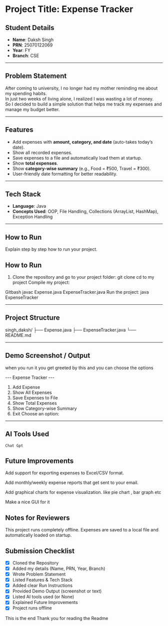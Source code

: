 # Project Title: Expense Tracker

## Student Details

- **Name**: Daksh Singh
- **PRN**: 25070122069
- **Year**: FY
- **Branch**: CSE

---

## Problem Statement

After coming to university, I no longer had my mother reminding me about my spending habits.  
In just two weeks of living alone, I realized I was wasting a lot of money.  
So I decided to build a simple solution that helps me track my expenses and manage my budget better.

---

## Features

- Add expenses with **amount, category, and date** (auto-takes today’s date).
- Show all recorded expenses.
- Save expenses to a file and automatically load them at startup.
- Show **total expenses**.
- Show **category-wise summary** (e.g., Food = ₹500, Travel = ₹300).
- User-friendly date formatting for better readability.

---

## Tech Stack

- **Language**: Java
- **Concepts Used**: OOP, File Handling, Collections (ArrayList, HashMap), Exception Handling

---

## How to Run

Explain step by step how to run your project.

## How to Run

1. Clone the repository and go to your project folder:
   git clone
   cd to my project
   Compile my project:

Gitbash
javac Expense.java ExpenseTracker.java
Run the project:
java ExpenseTracker

---

## Project Structure

singh_daksh/
├── Expense.java
├── ExpenseTracker.java
└── README.md

---

## Demo Screenshot / Output

when you run it you get greeted by this and you can choose the options

--- Expense Tracker ---

1. Add Expense
2. Show All Expenses
3. Save Expenses to File
4. Show Total Expenses
5. Show Category-wise Summary
6. Exit
   Choose an option:

---

## AI Tools Used

    Chat Gpt

## Future Improvements

Add support for exporting expenses to Excel/CSV format.

Add monthly/weekly expense reports that get sent to your email.

Add graphical charts for expense visualization. like pie chart , bar graph etc

Make a nice GUI for it

## Notes for Reviewers

This project runs completely offline.
Expenses are saved to a local file and automatically loaded on startup.

## Submission Checklist

- [x] Cloned the Repository
- [x] Added my details (Name, PRN, Year, Branch)
- [x] Wrote Problem Statement
- [x] Listed Features & Tech Stack
- [x] Added clear Run Instructions
- [x] Provided Demo Output (screenshot or text)
- [x] Listed AI tools used (or None)
- [x] Explained Future Improvements
- [x] Project runs offline

This is the end
Thank you for reading the Readme
